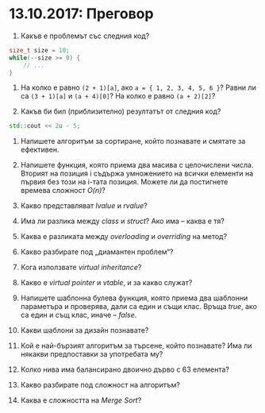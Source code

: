# 13.10.2017: Преговор

1.  Какъв е проблемът със следния код?

  ```cpp
  size_t size = 10;
  while(--size >= 0) {
      // ...
  }
  ```
1. На колко е равно `(2 + 1)[a]`, ако `a = { 1, 2, 3, 4, 5, 6 }`?  Равни ли са `(3 + 1)[a]` и `(a + 4)[0]`? На колко е равно `(a + 2)[2]`?

1. Какъв би бил (приблизително) резултатът от следния код?

  ```cpp
  std::cout << 2u - 5;
  ```
1. Напишете алгоритъм за сортиране, който познавате и смятате за ефективен.

1. Напишете функция, която приема два масива с целочислени числа. Вторият на позиция i съдържа умножението на всички елементи на първия без този на i-тата позиция. Можете ли да постигнете времева сложност *O(n)*?

1. Какво представляват *lvalue* и *rvalue*?

1. Има ли разлика между *class* и *struct*? Ако има &ndash; каква е тя?

1. Каква е разликата между *overloading* и *overriding* на метод?

1. Какво разбирате под „диамантен проблем“?

1. Кога използвате *virtual inheritance*?

1. Какво е *virtual pointer* и *vtable*, и за какво служат?

1. Напишете шаблонна булева функция, която приема два шаблонни параметъра и проверява, дали са един и същи клас. Връща *true*, ако са един и същ клас, иначе &ndash; *false*.

1. Какви шаблони за дизайн познавате?

1. Кой е най-бързият алгоритъм за търсене, който познавате? Има ли някакви предпоставки за употребата му?

1. Колко нива има балансирано двоично дърво с 63 елемента?

1. Какво разбирате под сложност на алгоритъм?

1. Каква е сложността на *Merge Sort*?
